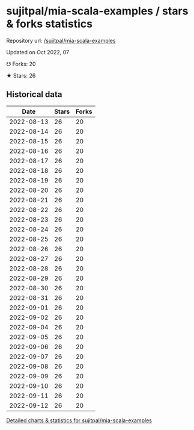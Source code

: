 # sujitpal/mia-scala-examples / stars & forks statistics

Repository url: [/sujitpal/mia-scala-examples](https://github.com/sujitpal/mia-scala-examples)

Updated on Oct 2022, 07

☋ Forks: 20

★ Stars: 26

## Historical data
| Date | Stars | Forks |
|------|-------|-------|
| 2022-08-13 | 26 | 20 | 
| 2022-08-14 | 26 | 20 | 
| 2022-08-15 | 26 | 20 | 
| 2022-08-16 | 26 | 20 | 
| 2022-08-17 | 26 | 20 | 
| 2022-08-18 | 26 | 20 | 
| 2022-08-19 | 26 | 20 | 
| 2022-08-20 | 26 | 20 | 
| 2022-08-21 | 26 | 20 | 
| 2022-08-22 | 26 | 20 | 
| 2022-08-23 | 26 | 20 | 
| 2022-08-24 | 26 | 20 | 
| 2022-08-25 | 26 | 20 | 
| 2022-08-26 | 26 | 20 | 
| 2022-08-27 | 26 | 20 | 
| 2022-08-28 | 26 | 20 | 
| 2022-08-29 | 26 | 20 | 
| 2022-08-30 | 26 | 20 | 
| 2022-08-31 | 26 | 20 | 
| 2022-09-01 | 26 | 20 | 
| 2022-09-02 | 26 | 20 | 
| 2022-09-04 | 26 | 20 | 
| 2022-09-05 | 26 | 20 | 
| 2022-09-06 | 26 | 20 | 
| 2022-09-07 | 26 | 20 | 
| 2022-09-08 | 26 | 20 | 
| 2022-09-09 | 26 | 20 | 
| 2022-09-10 | 26 | 20 | 
| 2022-09-11 | 26 | 20 | 
| 2022-09-12 | 26 | 20 | 


[Detailed charts & statistics for sujitpal/mia-scala-examples](https://reviewgithub.com/rep/sujitpal/mia-scala-examples)
